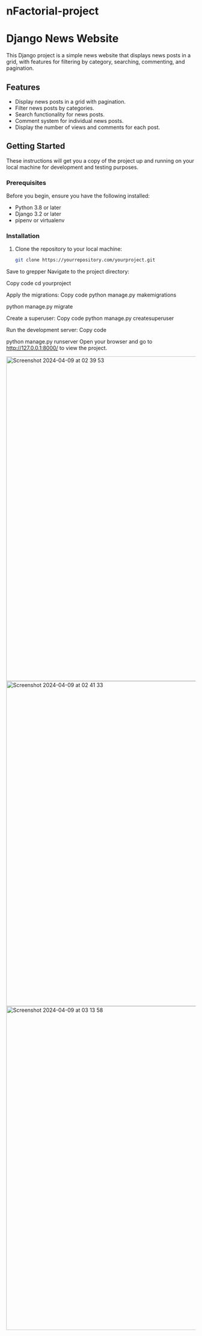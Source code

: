 # nFactorial-project
# Django News Website

This Django project is a simple news website that displays news posts in a grid, with features for filtering by category, searching, commenting, and pagination.

## Features

- Display news posts in a grid with pagination.
- Filter news posts by categories.
- Search functionality for news posts.
- Comment system for individual news posts.
- Display the number of views and comments for each post.

## Getting Started

These instructions will get you a copy of the project up and running on your local machine for development and testing purposes.

### Prerequisites

Before you begin, ensure you have the following installed:
- Python 3.8 or later
- Django 3.2 or later
- pipenv or virtualenv

### Installation

1. Clone the repository to your local machine:
   ```sh
   git clone https://yourrepository.com/yourproject.git
Save to grepper
Navigate to the project directory:

Copy code
cd yourproject

Apply the migrations: 
Copy code
python manage.py makemigrations    

python manage.py migrate     

Create a superuser: 
Copy code
python manage.py createsuperuser   

Run the development server:
Copy code

python manage.py runserver
Open your browser and go to http://127.0.0.1:8000/ to view the project.

<img width="862" alt="Screenshot 2024-04-09 at 02 39 53" src="https://github.com/Asylkhan689/nFactorial-project/assets/119470359/59f9b775-9473-4075-92e3-f89a174948b0">


<img width="863" alt="Screenshot 2024-04-09 at 02 41 33" src="https://github.com/Asylkhan689/nFactorial-project/assets/119470359/4b60b5e3-a7ad-4181-b94a-a5b4db4ee381">

<img width="860" alt="Screenshot 2024-04-09 at 03 13 58" src="https://github.com/Asylkhan689/nFactorial-project/assets/119470359/290a05ae-3b44-4128-86e8-0a9b99f00821">

